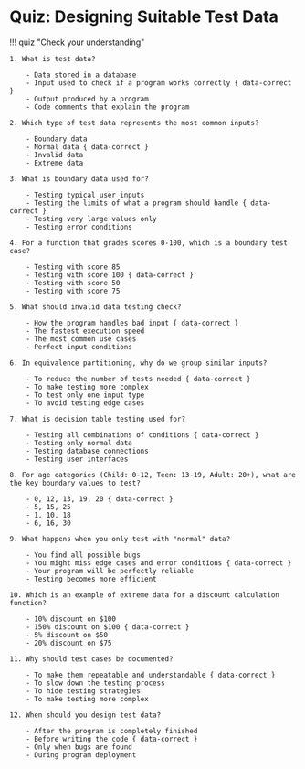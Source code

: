 # Quiz: Designing Suitable Test Data

!!! quiz "Check your understanding"

    1. What is test data?

        - Data stored in a database
        - Input used to check if a program works correctly { data-correct }
        - Output produced by a program
        - Code comments that explain the program

    2. Which type of test data represents the most common inputs?

        - Boundary data
        - Normal data { data-correct }
        - Invalid data
        - Extreme data

    3. What is boundary data used for?

        - Testing typical user inputs
        - Testing the limits of what a program should handle { data-correct }
        - Testing very large values only
        - Testing error conditions

    4. For a function that grades scores 0-100, which is a boundary test case?

        - Testing with score 85
        - Testing with score 100 { data-correct }
        - Testing with score 50
        - Testing with score 75

    5. What should invalid data testing check?

        - How the program handles bad input { data-correct }
        - The fastest execution speed
        - The most common use cases
        - Perfect input conditions

    6. In equivalence partitioning, why do we group similar inputs?

        - To reduce the number of tests needed { data-correct }
        - To make testing more complex
        - To test only one input type
        - To avoid testing edge cases

    7. What is decision table testing used for?

        - Testing all combinations of conditions { data-correct }
        - Testing only normal data
        - Testing database connections
        - Testing user interfaces

    8. For age categories (Child: 0-12, Teen: 13-19, Adult: 20+), what are the key boundary values to test?

        - 0, 12, 13, 19, 20 { data-correct }
        - 5, 15, 25
        - 1, 10, 18
        - 6, 16, 30

    9. What happens when you only test with "normal" data?

        - You find all possible bugs
        - You might miss edge cases and error conditions { data-correct }
        - Your program will be perfectly reliable
        - Testing becomes more efficient

    10. Which is an example of extreme data for a discount calculation function?

        - 10% discount on $100
        - 150% discount on $100 { data-correct }
        - 5% discount on $50
        - 20% discount on $75

    11. Why should test cases be documented?

        - To make them repeatable and understandable { data-correct }
        - To slow down the testing process
        - To hide testing strategies
        - To make testing more complex

    12. When should you design test data?

        - After the program is completely finished
        - Before writing the code { data-correct }
        - Only when bugs are found
        - During program deployment
